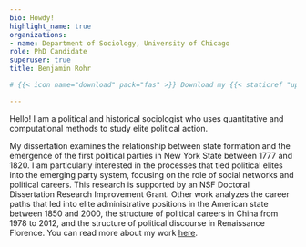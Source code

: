 ```yaml
---
bio: Howdy!
highlight_name: true
organizations:
- name: Department of Sociology, University of Chicago
role: PhD Candidate
superuser: true
title: Benjamin Rohr

# {{< icon name="download" pack="fas" >}} Download my {{< staticref "uploads/demo_resume.pdf" "newtab" >}}resumé{{< /staticref >}}.

---
```


Hello! I am a political and historical sociologist who uses quantitative and computational methods to study elite political action.

My dissertation examines the relationship between state formation and the emergence of the first political parties in New York State between 1777 and 1820. I am particularly interested in the processes that tied political elites into the emerging party system, focusing on the role of social networks and political careers. This research is supported by an NSF Doctoral Dissertation Research Improvement Grant. Other work analyzes the career paths that led into elite administrative positions in the American state between 1850 and 2000, the structure of political careers in China from 1978 to 2012, and the structure of political discourse in Renaissance Florence. You can read more about my work [here](/research/).
